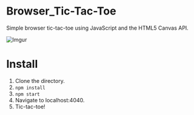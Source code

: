 # Browser_Tic-Tac-Toe
Simple browser tic-tac-toe using JavaScript and the HTML5 Canvas API.

![Imgur](http://i.imgur.com/L5cba6o.png)

# Install

1. Clone the directory.
2. `npm install`
3. `npm start`
4. Navigate to localhost:4040.
5. Tic-tac-toe!
